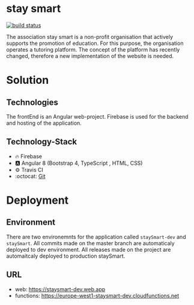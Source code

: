 # stay smart
[![build status](https://travis-ci.org/zperee/staySmart.svg?branch=master)](https://travis-ci.org/zperee/staySmart)

The association stay smart is a non-profit organisation that actively supports the promotion of education. For this purpose, the organisation operates a tutoring platform. The concept of the platform has recently changed, therefore a new implementation of the website is needed.

# Solution
## Technologies
The frontEnd is an Angular web-project. Firebase is used for the backend and hosting of the application. 
## Technology-Stack
* :fire: Firebase 
* :a: Angular 8 (Bootstrap 4, TypeScript , HTML, CSS)
* :gear: Travis CI
* :octocat: [Git](https://git-scm.com/downloads)


# Deployment
## Environment
There are two environemnts for the application called `staySmart-dev` and `staySmart`. All commits made on the master branch are automaticaly deployed to dev environment. All releases made on the project are automaitcaly deployed to production staySmart.

## URL
* web: https://staysmart-dev.web.app
* functions: https://europe-west1-staysmart-dev.cloudfunctions.net